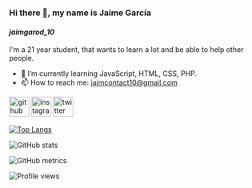### Hi there 👋, my name is Jaime García
#### _jaimgarod_10_
I'm a 21 year student, that wants to learn a lot and be able to help other people. 

- 🌱 I’m currently learning JavaScript, HTML, CSS, PHP. 
- 📫 How to reach me: jaimcontact10@gmail.com


[<img src='https://cdn.jsdelivr.net/npm/simple-icons@3.0.1/icons/github.svg' alt='github' height='40'>](https://github.com/Jaimgarod10)  [<img src='https://cdn.jsdelivr.net/npm/simple-icons@3.0.1/icons/instagram.svg' alt='instagram' height='40'>](https://www.instagram.com/_jaimgarod_10/)  [<img src='https://cdn.jsdelivr.net/npm/simple-icons@3.0.1/icons/twitter.svg' alt='twitter' height='40'>](https://twitter.com/_jaimgarod_10_)  

[![Top Langs](https://github-readme-stats.vercel.app/api/top-langs/?username=Jaimgarod10)](https://github.com/anuraghazra/github-readme-stats)

![GitHub stats](https://github-readme-stats.vercel.app/api?username=Jaimgarod10&show_icons=true)  

![GitHub metrics](https://metrics.lecoq.io/Jaimgarod10)  

![Profile views](https://gpvc.arturio.dev/Jaimgarod10)  
<!--
**Jaimgarod10/Jaimgarod10** is a ✨ _special_ ✨ repository because its `README.md` (this file) appears on your GitHub profile.
